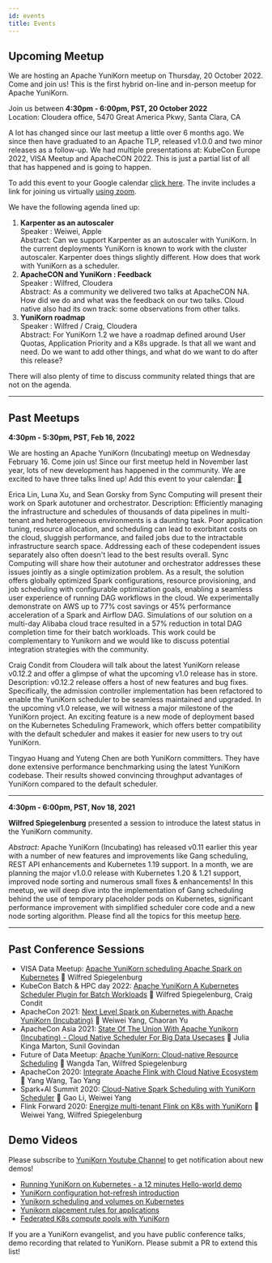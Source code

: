 ```yaml
---
id: events
title: Events
---
```


<!--
Licensed to the Apache Software Foundation (ASF) under one
or more contributor license agreements.  See the NOTICE file
distributed with this work for additional information
regarding copyright ownership.  The ASF licenses this file
to you under the Apache License, Version 2.0 (the
"License"); you may not use this file except in compliance
with the License.  You may obtain a copy of the License at

  http://www.apache.org/licenses/LICENSE-2.0

Unless required by applicable law or agreed to in writing,
software distributed under the License is distributed on an
"AS IS" BASIS, WITHOUT WARRANTIES OR CONDITIONS OF ANY
KIND, either express or implied.  See the License for the
specific language governing permissions and limitations
under the License.
-->

Upcoming Meetup
---

We are hosting an Apache YuniKorn meetup on Thursday, 20 October 2022. Come and join us!
This is the first hybrid on-line and in-person meetup for Apache YuniKorn.

Join us between **4:30pm - 6:00pm, PST, 20 October 2022**  
Location: Cloudera office, 5470 Great America Pkwy, Santa Clara, CA

A lot has changed since our last meetup a little over 6 months ago.
We since then have graduated to an Apache TLP, released v1.0.0 and two minor releases as a follow-up.
We had multiple presentations at: KubeCon Europe 2022, VISA Meetup and ApacheCON 2022.
This is just a partial list of all that has happened and is going to happen.
 
To add this event to your Google calendar [click here](https://calendar.google.com/event?action=TEMPLATE&tmeid=MmVqc2tkZ25yYzYwMDFodXRrcWpucXU3OGsgYXBhY2hlLnl1bmlrb3JuQG0&tmsrc=apache.yunikorn%40gmail.com).
The invite includes a link for joining us virtually [using zoom](https://cloudera.zoom.us/j/91590835235).

We have the following agenda lined up:  
1. **Karpenter as an autoscaler**  
Speaker : Weiwei, Apple  
Abstract:
Can we support Karpenter as an autoscaler with YuniKorn.
In the current deployments YuniKorn is known to work with the cluster autoscaler.
Karpenter does things slightly different.
How does that work with YuniKorn as a scheduler.     
2. **ApacheCON and YuniKorn : Feedback**  
Speaker : Wilfred, Cloudera  
Abstract:
As a community we delivered two talks at ApacheCON NA.
How did we do and what was the feedback on our two talks.
Cloud native also had its own track: some observations from other talks.
3. **YuniKorn roadmap**  
Speaker : Wilfred / Craig, Cloudera  
Abstract:
For YuniKorn 1.2 we have a roadmap defined around User Quotas, Application Priority and a K8s upgrade. 
Is that all we want and need. Do we want to add other things, and what do we want to do after this release?  

There will also plenty of time to discuss community related things that are not on the agenda.

---

Past Meetups
---

**4:30pm - 5:30pm, PST, Feb 16, 2022**

We are hosting an Apache YuniKorn (Incubating) meetup on Wednesday February 16. Come join us! Since our first meetup held in November last year, lots of new development has happened in the community. We are excited to have three talks lined up! Add this event to your calendar: [:calendar:](https://calendar.google.com/calendar/u/0/r/eventedit/copy/N21jYmxiYWx0c211M2pvMTIydDZxZ2s5ajAgYXBhY2hlLnl1bmlrb3JuQG0/Y2hlbnlhemhhbmdjaGVueWFAZ21haWwuY29t?cid=YXBhY2hlLnl1bmlrb3JuQGdtYWlsLmNvbQ)

Erica Lin, Luna Xu, and Sean Gorsky from Sync Computing will present their work on Spark autotuner and orchestrator.
Description:
Efficiently managing the infrastructure and schedules of thousands of data pipelines in multi-tenant and heterogeneous environments is a daunting task. Poor application tuning, resource allocation, and scheduling can lead to exorbitant costs on the cloud, sluggish performance, and failed jobs due to the intractable infrastructure search space. Addressing each of these codependent issues separately also often doesn't lead to the best results overall. Sync Computing will share how their autotuner and orchestrator addresses these issues jointly as a single optimization problem. As a result, the solution offers globally optimized Spark configurations, resource provisioning, and job scheduling with configurable optimization goals, enabling a seamless user experience of running DAG workflows in the cloud. We experimentally demonstrate on AWS up to 77% cost savings or 45% performance acceleration of a Spark and Airflow DAG. Simulations of our solution on a multi-day Alibaba cloud trace resulted in a 57% reduction in total DAG completion time for their batch workloads. This work could be complementary to Yunikorn and we would like to discuss potential integration strategies with the community.

Craig Condit from Cloudera will talk about the latest YuniKorn release v0.12.2 and offer a glimpse of what the upcoming v1.0 release has in store.
Description:
v0.12.2 release offers a host of new features and bug fixes. Specifically, the admission controller implementation has been refactored to enable the YuniKorn scheduler to be seamless maintained and upgraded. In the upcoming v1.0 release, we will witness a major milestone of the YuniKorn project. An exciting feature is a new mode of deployment based on the Kubernetes Scheduling Framework, which offers better compatibility with the default scheduler and makes it easier for new users to try out YuniKorn.

Tingyao Huang and Yuteng Chen are both YuniKorn committers. They have done extensive performance benchmarking using the latest YuniKorn codebase. Their results showed convincing throughput advantages of YuniKorn compared to the default scheduler.

---
**4:30pm - 6:00pm, PST, Nov 18, 2021**

**Wilfred Spiegelenburg** presented a session to introduce the latest status in the YuniKorn community.

_Abstract_: Apache YuniKorn (Incubating) has released v0.11 earlier this year with a number of new features and improvements
like Gang scheduling, REST API enhancements and Kubernetes 1.19 support. In a month, we are planning the major
v1.0.0 release with Kubernetes 1.20 & 1.21 support, improved node sorting and numerous small fixes & enhancements! In this meetup, we will deep dive into the implementation of Gang scheduling behind the use of temporary
placeholder pods on Kubernetes, significant performance improvement with simplified scheduler core code and
a new node sorting algorithm. Please find all the topics for this meetup [here](https://docs.google.com/document/d/1-NP0J22-Gp3cZ_hfKyA9htXJw7tlk-BmljF-7CBJg44). 

----

Past Conference Sessions
---

- VISA Data Meetup: [Apache YuniKorn scheduling Apache Spark on Kubernetes](https://web.cvent.com/event/9ceb73f1-4ce7-480e-95ed-fe65dea09cc4/websitePage:e6b9cca5-1c3b-4b7a-99e7-62c045b1ce26?i=bn_TynKrfUao8DzBYW3XwA&locale=en-US) :busts_in_silhouette: Wilfred Spiegelenburg
- KubeCon Batch & HPC day 2022: [Apache YuniKorn A Kubernetes Scheduler Plugin for Batch Workloads](https://www.youtube.com/watch?v=cQD_jwA4fqo) :busts_in_silhouette: Wilfred Spiegelenburg, Craig Condit 
- ApacheCon 2021: [Next Level Spark on Kubernetes with Apache YuniKorn (Incubating)](https://youtu.be/gOST-iT-hj8) :busts_in_silhouette: Weiwei Yang, Chaoran Yu
- ApacheCon Asia 2021: [State Of The Union With Apache Yunikorn (Incubating) - Cloud Native Scheduler For Big Data Usecases](https://www.youtube.com/watch?v=c9UYxzqVMeg)  :busts_in_silhouette: Julia Kinga Marton, Sunil Govindan
- Future of Data Meetup: [Apache YuniKorn: Cloud-native Resource Scheduling](https://www.youtube.com/watch?v=j-6ehu6GrwE) :busts_in_silhouette: Wangda Tan, Wilfred Spiegelenburg
- ApacheCon 2020: [Integrate Apache Flink with Cloud Native Ecosystem](https://youtu.be/4hghJCuZk5M) :busts_in_silhouette: Yang Wang, Tao Yang
- Spark+AI Summit 2020: [Cloud-Native Spark Scheduling with YuniKorn Scheduler](https://www.youtube.com/embed/ZA6aPZ9r9wA) :busts_in_silhouette: Gao Li, Weiwei Yang
- Flink Forward 2020: [Energize multi-tenant Flink on K8s with YuniKorn](https://www.youtube.com/embed/NemFKL0kK9U) :busts_in_silhouette: Weiwei Yang, Wilfred Spiegelenburg


Demo Videos
---

Please subscribe to [YuniKorn Youtube Channel](https://www.youtube.com/channel/UCDSJ2z-lEZcjdK27tTj_hGw) to get notification about new demos!
- [Running YuniKorn on Kubernetes - a 12 minutes Hello-world demo](https://www.youtube.com/watch?v=cCHVFkbHIzo)
- [YuniKorn configuration hot-refresh introduction](https://www.youtube.com/watch?v=3WOaxoPogDY)
- [Yunikorn scheduling and volumes on Kubernetes](https://www.youtube.com/watch?v=XDrjOkMp3k4)
- [Yunikorn placement rules for applications](https://www.youtube.com/watch?v=DfhJLMjaFH0)
- [Federated K8s compute pools with YuniKorn](https://www.youtube.com/watch?v=l7Ydg_ZGZw0&t)

If you are a YuniKorn evangelist, and you have public conference talks, demo recording that related to YuniKorn.
Please submit a PR to extend this list!
